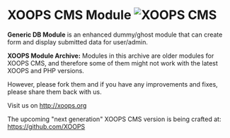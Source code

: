 # XOOPS CMS Module   ![XOOPS CMS](https://avatars2.githubusercontent.com/u/12771439?v=3&s=200)

**Generic DB Module** is an enhanced dummy/ghost module that can create form and display submitted data for user/admin.

**XOOPS Module Archive:** Modules in this archive are older modules for XOOPS CMS, and therefore some of them might not work with the latest XOOPS and PHP versions. 

However, please fork them and if you have any improvements and fixes, please share them back with us. 

Visit us on http://xoops.org

The upcoming "next generation" XOOPS CMS version is being crafted at: https://github.com/XOOPS

